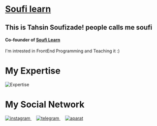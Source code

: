 <h1>
  <a href='https://instagram.com/soufi_learn'>Soufi learn</a>
</h1>

<div>
  <h2>This is Tahsin Soufizade! people calls me soufi</h2>
  <h4>Co-founder of  <a href='https://instagram.com/soufi_learn'>Soufi Learn</a></h4>
  <p>I'm intrested in FrontEnd Programming and Teaching it :)</p>
</div>
  
<div>
  <h1>My Expertise</h1>
  <img src='https://skillicons.dev/icons?i=html,css,javascript,git,react,next,tailwindcss,sass,graphql,mui' alt='Expertise'/>
</div>

<h1>My Social Network</h1>
<a href="https://instagram.com/soufi_learn" target="blank" title='instagram'>
 <img src="https://skillicons.dev/icons?i=instagram" alt='instagram'/>
</a>
&nbsp; &nbsp;
<a href="https://t.me/soufi_learn" target="blank" title='Telegram'>
 <img src="https://skillicons.dev/icons?i=telegram" alt='telegram'/>
</a>
  &nbsp; &nbsp;
 <a href="https://www.aparat.com/soufi_learn" target="blank" title='Aparat'>
    <img src="https://skillicons.dev/icons?i=aparat" alt='aparat'/>
</a>
